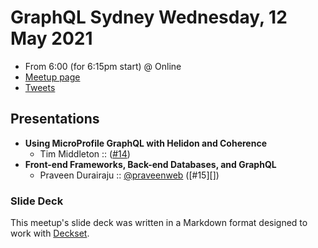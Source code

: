 # GraphQL Sydney Wednesday, 12 May 2021

- From 6:00 (for 6:15pm start) @ Online
- [Meetup page][]
- [Tweets][]

## Presentations

- **Using MicroProfile GraphQL with Helidon and Coherence**
  - Tim Middleton :: ([#14][])
- **Front-end Frameworks, Back-end Databases, and GraphQL**
  - Praveen Durairaju :: [@praveenweb][] ([#15][])

### Slide Deck

This meetup's slide deck was written in a Markdown format designed to work with
[Deckset][].

[#14]: https://github.com/graphqlsydney/graphqlsydney/issues/14

[@praveenweb]: https://twitter.com/praveenweb
[#13]: https://github.com/graphqlsydney/graphqlsydney/issues/15

[Meetup page]: https://www.meetup.com/GraphQL-Sydney/events/277823528/
[Tweets]: https://twitter.com/search?f=tweets&q=graphqlsydney%20since%3A2021-05-11%20until%3A2021-05-13&src=typd
[Deckset]: https://www.decksetapp.com/

